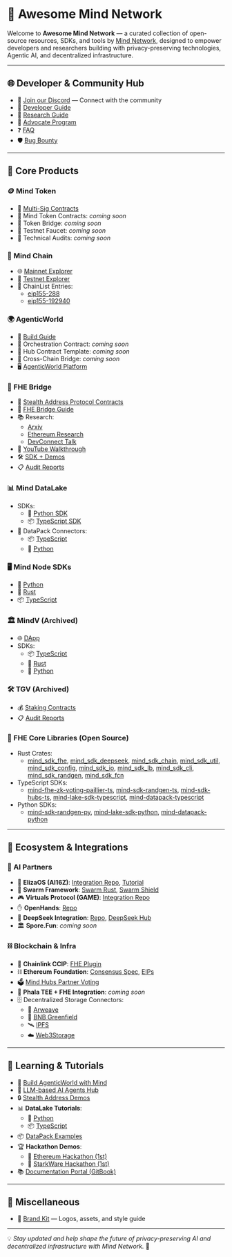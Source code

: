 # 🚀 Awesome Mind Network

Welcome to **Awesome Mind Network** — a curated collection of open-source resources, SDKs, and tools by [Mind Network](https://mindnetwork.xyz), designed to empower developers and researchers building with privacy-preserving technologies, Agentic AI, and decentralized infrastructure.

---

## 🌐 Developer & Community Hub

- 💬 [Join our Discord](https://discord.com/invite/UYj94MJdGJ) — Connect with the community
- 📖 [Developer Guide](https://docs.mindnetwork.xyz/minddocs/developer-guide)
- 🔬 [Research Guide](https://docs.mindnetwork.xyz/minddocs/research-guide)
- 🌱 [Advocate Program](https://docs.mindnetwork.xyz/minddocs/others/advocate-program)
- ❓ [FAQ](https://docs.mindnetwork.xyz/minddocs/others/faq)
- 🛡️ [Bug Bounty](https://bugrap.io/bounties/Mind%20Network)

---

## 🧱 Core Products

### 🪙 Mind Token
- 🔐 [Multi-Sig Contracts](https://docs.mindnetwork.xyz/minddocs/security-and-privacy/multi-sig-and-timelock)
- 🏦 Mind Token Contracts: _coming soon_
- 🔄 Token Bridge: _coming soon_
- 🚰 Testnet Faucet: _coming soon_
- 🧾 Technical Audits: _coming soon_

### 🔗 Mind Chain
- 🌐 [Mainnet Explorer](https://explorer.mindnetwork.xyz/)
- 🧪 [Testnet Explorer](https://explorer-testnet.mindnetwork.xyz/)
- 🧬 ChainList Entries:
  - [eip155-288](https://github.com/ethereum-lists/chains/blob/185c27b16608bd0f27522e02a52083940259aa61/_data/chains/eip155-228.json)
  - [eip155-192940](https://github.com/ethereum-lists/chains/blob/185c27b16608bd0f27522e02a52083940259aa61/_data/chains/eip155-192940.json)

### 🌍 AgenticWorld
- 📘 [Build Guide](https://github.com/mind-network/build-agentic-world-with-mind)
- 🔧 Orchestration Contract: _coming soon_
- 🧩 Hub Contract Template: _coming soon_
- 🌉 Cross-Chain Bridge: _coming soon_
- 🖥️ [AgenticWorld Platform](https://agent.mindnetwork.xyz/agenticworld)

### 🧠 FHE Bridge
- 📜 [Stealth Address Protocol Contracts](https://github.com/mind-network/mind-sap-contracts)
- 📖 [FHE Bridge Guide](https://docs.mindnetwork.xyz/minddocs/product/fhe-bridge/fhe-bridge-user-guide)
- 📚 Research:
  - [Arxiv](https://arxiv.org/abs/2312.10698)
  - [Ethereum Research](https://ethresear.ch/t/fhe-dksap-fully-homomorphic-encryption-based-dual-key-stealth-address-protocol/16213)
  - [DevConnect Talk](https://app.streameth.org/devconnect/epf_day/session/fhedksap)
- 🎥 [YouTube Walkthrough](https://www.youtube.com/watch?v=XjsNW0GX76w)
- 🛠️ [SDK + Demos](https://github.com/mind-network/mind-sap-sdk-demo)
- 📋 [Audit Reports](https://github.com/mind-network/mind-sap-contracts/tree/main/audit)

### 📊 Mind DataLake
- SDKs:
  - 🐍 [Python SDK](https://github.com/mind-network/mind-lake-sdk-python)
  - 📦 [TypeScript SDK](https://github.com/mind-network/mind-lake-sdk-typescript)
- 🔌 DataPack Connectors:
  - 📦 [TypeScript](https://github.com/mind-network/mind-datapack-typescript)
  - 🐍 [Python](https://github.com/mind-network/mind-datapack-python)

### 🖥️ Mind Node SDKs
- 🐍 [Python](https://github.com/mind-network/mind-sdk-randgen-py)
- 🦀 [Rust](https://github.com/mind-network/mind-sdk-randgen-rust)
- 📦 [TypeScript](https://github.com/mind-network/mind-sdk-randgen-ts)

### 🏛️ MindV (Archived)
- 🌐 [DApp](https://dapp.mindnetwork.xyz/)
- SDKs: 
  - 📦 [TypeScript](https://github.com/mind-network/mind-sdk-hubs-ts)
  - 🦀 [Rust](https://github.com/mind-network/mind-sdk-chain-rust)
  - 🐍 [Python](https://github.com/mind-network/mind-sdk-randgen-py)

### 🛠️ TGV (Archived)
- 💰 [Staking Contracts](https://github.com/mind-network/mind-restaking-contracts/tree/main/contracts)
- 📋 [Audit Reports](https://github.com/mind-network/mind-restaking-contracts/tree/main/audit)

### 🔐 FHE Core Libraries (Open Source)
- Rust Crates:
  - [mind_sdk_fhe](https://crates.io/crates/mind_sdk_fhe), [mind_sdk_deepseek](https://crates.io/crates/mind_sdk_deepseek), [mind_sdk_chain](https://crates.io/crates/mind_sdk_chain), [mind_sdk_util](https://crates.io/crates/mind_sdk_util), [mind_sdk_config](https://crates.io/crates/mind_sdk_config), [mind_sdk_io](https://crates.io/crates/mind_sdk_io), [mind_sdk_lb](https://crates.io/crates/mind_sdk_lb), [mind_sdk_cli](https://crates.io/crates/mind_sdk_cli), [mind_sdk_randgen](https://crates.io/crates/mind_sdk_randgen), [mind_sdk_fcn](https://crates.io/crates/mind_sdk_fcn)
- TypeScript SDKs:
  - [mind-fhe-zk-voting-paillier-ts](https://github.com/mind-network/mind-fhe-zk-voting-paillier-ts), [mind-sdk-randgen-ts](https://github.com/mind-network/mind-sdk-randgen-ts), [mind-sdk-hubs-ts](https://github.com/mind-network/mind-sdk-hubs-ts), [mind-lake-sdk-typescript](https://github.com/mind-network/mind-lake-sdk-typescript), [mind-datapack-typescript](https://github.com/mind-network/mind-datapack-typescript)
- Python SDKs:
  - [mind-sdk-randgen-py](https://github.com/mind-network/mind-sdk-randgen-py), [mind-lake-sdk-python](https://github.com/mind-network/mind-lake-sdk-python), [mind-datapack-python](https://github.com/mind-network/mind-datapack-python)

---

## 🤝 Ecosystem & Integrations

### 🤖 AI Partners
- 🧠 **ElizaOS (AI16Z)**: [Integration Repo](https://github.com/elizaOS/eliza/tree/main/packages/plugin-mind-network), [Tutorial](https://github.com/mind-network/mind-eliza-integration/blob/develop/docs/docs/advanced/eliza-with-fhe.md)
- 🤯 **Swarm Framework**: [Swarm Rust](https://github.com/georgesheth/swarms-rust), [Swarm Shield](https://github.com/georgesheth/swarm-shield)
- 🎮 **Virtuals Protocol (GAME)**: [Integration Repo](https://github.com/mind-network/mind-virtuals-game-node-integration)
- ✋ **OpenHands**: [Repo](https://github.com/georgesheth/OpenHands)
- 🐍 **DeepSeek Integration**: [Repo](https://github.com/mind-network/mind-sdk-deepseek-rust), [DeepSeek Hub](https://github.com/deepseek-ai/awesome-deepseek-integration)
- 🏛️ **Spore.Fun**: _coming soon_

### ⛓️ Blockchain & Infra
- 🔗 **Chainlink CCIP**: [FHE Plugin](https://github.com/mind-network/mind-sap-contracts)
- ⛓️ **Ethereum Foundation**: [Consensus Spec](https://github.com/georgesheth/consensus-specs), [EIPs](https://github.com/georgesheth/EIPs)
- 🗳️ [Mind Hubs Partner Voting](https://dapp.mindnetwork.xyz/votetoearn/voteonhubs)
- 🧠 **Phala TEE + FHE Integration**: _coming soon_
- 🗄️ Decentralized Storage Connectors:
  - 🧱 [Arweave](https://github.com/mind-network/mind-datapack-typescript/blob/main/src/connector/arweaveConnector.ts)
  - 🌿 [BNB Greenfield](https://github.com/mind-network/mind-datapack-typescript/blob/main/src/connector/greenfieldConnector.ts)
  - 🛰️ [IPFS](https://github.com/mind-network/mind-datapack-typescript/blob/main/src/connector/ipfsConnector.ts)
  - ☁️ [Web3Storage](https://github.com/mind-network/mind-datapack-typescript/blob/main/src/connector/web3StorageConnector.ts)

---

## 🧠 Learning & Tutorials

- 📘 [Build AgenticWorld with Mind](https://github.com/mind-network/build-agentic-world-with-mind)
- 🤖 [LLM-based AI Agents Hub](https://github.com/mind-network/Awesome-LLM-based-AI-Agents-Knowledge)
- 🔒 [Stealth Address Demos](https://github.com/mind-network/mind-sap-sdk-demo)
- 📊 **DataLake Tutorials**:
  - 🐍 [Python](https://github.com/mind-network/mind-lake-sdk-python/tree/main/tutorial)
  - 📦 [TypeScript](https://github.com/mind-network/mind-lake-sdk-typescript/tree/main/tutorial)
- 📦 [DataPack Examples](https://github.com/mind-network/mind-datapack-python/tree/main/examples)
- 🏆 **Hackathon Demos**:
  - 🥇 [Ethereum Hackathon (1st)](https://github.com/mind-network/mind_hackathon_ethereum_sg_2309)
  - 🥇 [StarkWare Hackathon (1st)](https://github.com/mind-network/mind_hackathon_starkware_2302)
- 📚 [Documentation Portal (GitBook)](https://docs.mindnetwork.xyz/)

---

## 🎨 Miscellaneous

- 🎨 [Brand Kit](https://github.com/mind-network/mind-brandkit) — Logos, assets, and style guide

---

💡 _Stay updated and help shape the future of privacy-preserving AI and decentralized infrastructure with Mind Network._ 🚀

